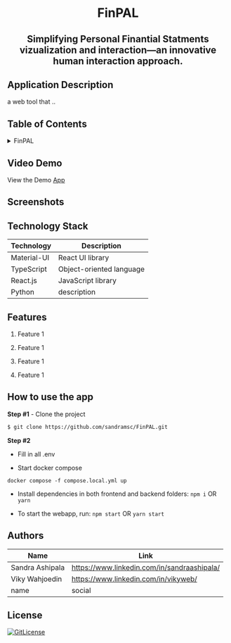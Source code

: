<!-- PROJECT TITLE -->
  <h1 align="center">FinPAL</h1>
 <h2 2 align="center">
    Simplifying Personal Finantial Statments vizualization and interaction—an innovative human interaction approach.
    <br />
    </h2>

## Application Description

a web tool that ..

## Table of Contents

<details>
<summary>FinPAL</summary>

- [Application Description](#application-description)
- [Table of Contents](#table-of-contents)
- [Project Demo](#demo)
- [Screenshots](#screenshots)
- [Technology Stack](#technology-stack)
- [Features](#features)
- [Collaborators](#collaborators)
- [References](#references)
- [License](#license)

</details>

## Video Demo

View the Demo [App](https://finpal.vercel.app/)

## Screenshots

## Technology Stack

| Technology  | Description              |
| ----------- | ------------------------ |
| Material-UI | React UI library         |
| TypeScript  | Object-oriented language |
| React.js    | JavaScript library       |
| Python      | description              |

## Features

1. Feature 1

2. Feature 1

3. Feature 1

4. Feature 1

## How to use the app

**Step #1** - Clone the project

```bash
$ git clone https://github.com/sandramsc/FinPAL.git
```

**Step #2**

- Fill in all .env

- Start docker compose

```
docker compose -f compose.local.yml up
```

- Install dependencies in both frontend and backend folders: `npm i` OR `yarn`

- To start the webapp, run: `npm start` OR `yarn start`

## Authors

| Name            | Link                                        |
| --------------- | ------------------------------------------- |
| Sandra Ashipala | https://www.linkedin.com/in/sandraashipala/ |
| Viky Wahjoedin  | https://www.linkedin.com/in/vikyweb/        |
| name            | social                                      |

## License

[![GitLicense](https://img.shields.io/badge/License-MIT-lime.svg)](https://github.com/sandramsc/FinPAL/blob/master/LICENSE.md)
